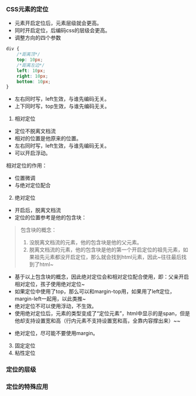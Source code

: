 ### CSS元素的定位

* 元素开启定位后，元素层级就会更高。
* 同时开启定位，后编码css的层级会更高。
* 调整方向的四个参数
```css
div {
    /*距离顶*/
    top: 10px;
    /*距离左边*/
    left: 10px;
    right: 10px;
    bottom: 10px;
}
```
* 左右同时写，left生效，与谁先编码无关。
* 上下同时写，top生效，与谁先编码无关。


1. 相对定位

* 定位不脱离文档流
* 相对的位置是他原来的位置。
* 左右同时写，left生效，与谁先编码无关。
* 可以开启浮动。

相对定位的作用：
* 位置微调
* 与绝对定位配合

2. 绝对定位

* 开启后，脱离文档流
* 定位的位置参考是他的包含块：
> 包含块的概念：
> 1. 没脱离文档流的元素，他的包含块是他的父元素。
> 2. 脱离文档流的元素，他的包含块是他的第一个开启定位的祖先元素，如果祖先元素都没开启定位，那么就会找到html元素，因此~往往最后找到了html~
* 基于以上包含块的概念，因此绝对定位会和相对定位配合使用，即：父亲开启相对定位，孩子使用绝对定位~
* 如果定位中使用了top，那么可以和margin-top用，如果用了left定位，margin-left一起用，以此类推~
* 绝对定位不可以使用浮动，不生效。
* 使用绝对定位后，元素的类型变成了“定位元素”，html中显示的是span，但是他却支持设置宽和高（行内元素不支持设置宽和高，全靠内容撑出来）~~

- 绝对定位，尽可能不要使用margin。

3. 固定定位
4. 粘性定位

### 定位的层级

### 定位的特殊应用

###    